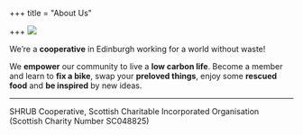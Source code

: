 +++
title = "About Us"

+++
![](https://res.cloudinary.com/shrub-co-op/image/upload/v1565366745/shrubcoop.org/media/food_sharing_hub_5_ozajev.png)

We’re a **cooperative** in Edinburgh working for a world without waste!

We **empower** our community to live a **low carbon life**. Become a member and learn to **fix a bike**, swap your **preloved things**, enjoy some **rescued food** and **be inspired** by new ideas.

***

SHRUB Cooperative, Scottish Charitable Incorporated Organisation  
(Scottish Charity Number SC048825)